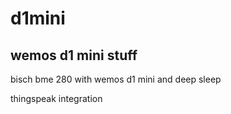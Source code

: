 # d1mini
## wemos d1 mini stuff

bisch bme 280 with wemos d1 mini and deep sleep

thingspeak integration
